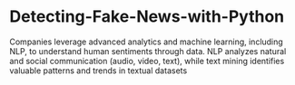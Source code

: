 # Detecting-Fake-News-with-Python
Companies leverage advanced analytics and machine learning, including NLP, to understand human sentiments through data. NLP analyzes natural and social communication (audio, video, text), while text mining identifies valuable patterns and trends in textual datasets
